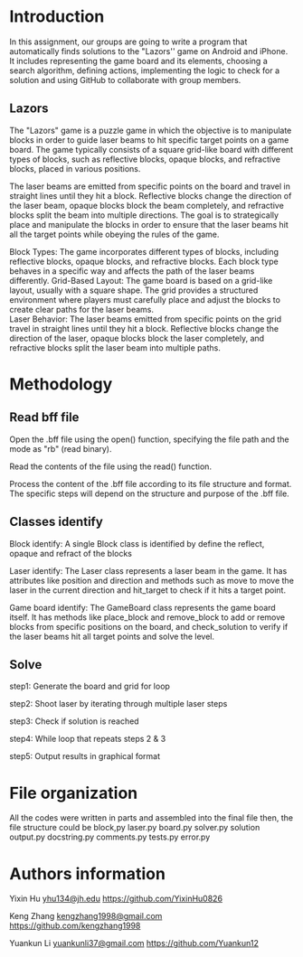 # Introduction
In this assignment, our groups are going to  write a program that automatically finds solutions to the "Lazors'' game on Android and iPhone. It includes representing the game board and its elements, choosing a search algorithm, defining actions, implementing the logic to check for a solution and using GitHub to collaborate with group members.

## Lazors
The "Lazors" game is a puzzle game in which the objective is to manipulate blocks in order to guide laser beams to hit specific target points on a game board.  The game typically consists of a square grid-like board with different types of blocks, such as reflective blocks, opaque blocks, and refractive blocks, placed in various positions.

The laser beams are emitted from specific points on the board and travel in straight lines until they hit a block.  Reflective blocks change the direction of the laser beam, opaque blocks block the beam completely, and refractive blocks split the beam into multiple directions.  The goal is to strategically place and manipulate the blocks in order to ensure that the laser beams hit all the target points while obeying the rules of the game.

Block Types: The game incorporates different types of blocks, including reflective blocks, opaque blocks, and refractive blocks.  Each block type behaves in a specific way and affects the path of the laser beams differently. 
Grid-Based Layout: The game board is based on a grid-like layout, usually with a square shape.  The grid provides a structured environment where players must carefully place and adjust the blocks to create clear paths for the laser beams.  
Laser Behavior: The laser beams emitted from specific points on the grid travel in straight lines until they hit a block. Reflective blocks change the direction of the laser, opaque blocks block the laser completely, and refractive blocks split the laser beam into multiple paths.

# Methodology
## Read bff file 
Open the .bff file using the open() function, specifying the file path and the mode as "rb" (read binary).

Read the contents of the file using the read() function. 

Process the content of the .bff file according to its file structure and format. The specific steps will depend on the structure and purpose of the .bff file. 
## Classes identify
Block identify: A single Block class is identified by define the reflect, opaque and refract of the blocks 

Laser identify: The Laser class represents a laser beam in the game. It has attributes like position and direction and methods such as move to move the laser in the current direction and hit_target to check if it hits a target point.

Game board identify: The GameBoard class represents the game board itself. It has methods like place_block and remove_block to add or remove blocks from specific positions on the board, and check_solution to verify if the laser beams hit all target points and solve the level.

## Solve
step1: Generate the board and grid for loop

step2: Shoot laser by iterating through multiple laser steps

step3: Check if solution is reached

step4: While loop that repeats steps 2 & 3

step5: Output results in graphical format

# File organization
All the codes were written in parts and assembled into the final file then, the file structure could be 
block,py
laser.py
board.py
solver.py
solution output.py
docstring.py
comments.py
tests.py
error.py

# Authors information
Yixin Hu
yhu134@jh.edu
https://github.com/YixinHu0826

Keng Zhang
kengzhang1998@gmail.com
https://github.com/kengzhang1998

Yuankun Li
yuankunli37@gmail.com
https://github.com/Yuankun12
